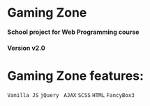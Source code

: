# Gaming Zone 
**School project for Web Programming course** 
#### Version v2.0

# Gaming Zone features:
 ``` Vanilla JS ``` 
 ```jQuery ```
 ``` AJAX ```
 ``` SCSS ```
 ``` HTML ```
 ``` FancyBox3 ```
